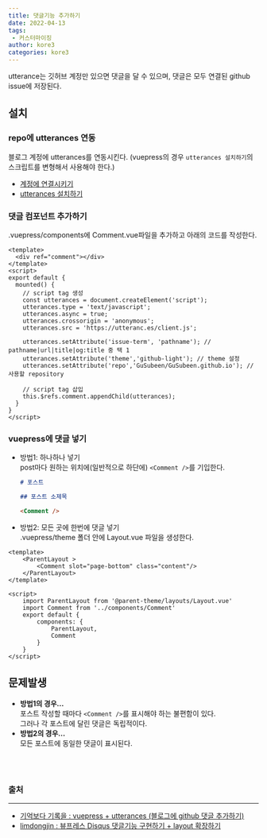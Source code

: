 ```yaml
---
title: 댓글기능 추가하기
date: 2022-04-13
tags:
 - 커스터마이징
author: kore3
categories: kore3
---
```

utterance는 깃허브 계정만 있으면 댓글을 달 수 있으며, 댓글은 모두 연결된 github issue에 저장된다.

## 설치

### repo에 utterances 연동
블로그 계정에 utterances를 연동시킨다.
(vuepress의 경우 `utterances 설치하기`의 스크립트를 변형해서 사용해야 한다.)
- [계정에 연결시키기](https://github.com/apps/utterances)
- [utterances 설치하기](https://utteranc.es/?installation_id=23803856&setup_action=install)


### 댓글 컴포넌트 추가하기
.vuepress/components에 Comment.vue파일을 추가하고 아래의 코드를 작성한다.
```vue {16}
<template>
  <div ref="comment"></div>
</template>
<script>
export default {
  mounted() {
    // script tag 생성
    const utterances = document.createElement('script');
    utterances.type = 'text/javascript';
    utterances.async = true;
    utterances.crossorigin = 'anonymous';
    utterances.src = 'https://utteranc.es/client.js';
    
    utterances.setAttribute('issue-term', 'pathname'); // pathname|url|title|og:title 중 택 1
    utterances.setAttribute('theme','github-light'); // theme 설정
    utterances.setAttribute('repo','GuSubeen/GuSubeen.github.io'); // 사용할 repository

    // script tag 삽입
    this.$refs.comment.appendChild(utterances);
  }
}
</script>
```
### vuepress에 댓글 넣기
- 방법1: 하나하나 넣기  
  post마다 원하는 위치에(일반적으로 하단에) `<Comment />`를 기입한다.
  ```md
  # 포스트

  ## 포스트 소제목

  <Comment />
    ```

- 방법2: 모든 곳에 한번에 댓글 넣기  
.vuepress/theme 폴더 안에 Layout.vue 파일을 생성한다.
```vue
<template>
    <ParentLayout >
        <Comment slot="page-bottom" class="content"/>
    </ParentLayout>
</template>

<script>
    import ParentLayout from '@parent-theme/layouts/Layout.vue'
    import Comment from '../components/Comment'
    export default {
        components: {
            ParentLayout,
            Comment
        }
    }
</script>
```

## 문제발생
- **방법1의 경우...**   
  포스트 작성할 때마다 `<Comment />`를 표시해야 하는 불편함이 있다.  
  그러나 각 포스트에 달린 댓글은 독립적이다.
- **방법2의 경우...**   
  모든 포스트에 동일한 댓글이 표시된다.

<br><br>

### 출처
---
- [기억보다 기록을 : vuepress + utterances (블로그에 github 댓글 추가하기)](https://kyounghwan01.github.io/blog/Vue/vuepress/vuepress-github-comment/#utterances-%E1%84%85%E1%85%B5%E1%86%BC%E1%84%8F%E1%85%B3-%E1%84%80%E1%85%A5%E1%86%AF-%E1%84%80%E1%85%B5%E1%86%BA%E1%84%92%E1%85%A5%E1%86%B8-%E1%84%85%E1%85%B5%E1%84%91%E1%85%A9-%E1%84%89%E1%85%A2%E1%86%BC%E1%84%89%E1%85%A5%E1%86%BC)
- [limdongjin : 뷰프레스 Disqus 댓글기능 구현하기 + layout 확장하기](https://limdongjin.github.io/vuejs/vuepress/layout-extend.html#disqus-%E1%84%83%E1%85%A2%E1%86%BA%E1%84%80%E1%85%B3%E1%86%AF-%E1%84%80%E1%85%B5%E1%84%82%E1%85%B3%E1%86%BC%E1%84%8B%E1%85%B3%E1%86%AF-component%E1%84%85%E1%85%A9-%E1%84%80%E1%85%AE%E1%84%92%E1%85%A7%E1%86%AB%E1%84%92%E1%85%A2%E1%84%87%E1%85%A9%E1%84%8C%E1%85%A1)

<comment/>